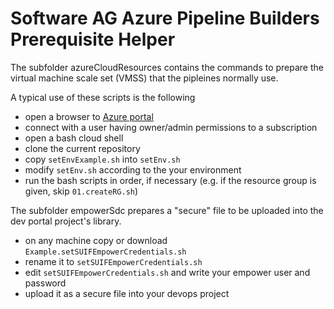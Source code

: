 # Software AG Azure Pipeline Builders Prerequisite Helper

The subfolder azureCloudResources contains the commands to prepare the virtual machine scale set (VMSS) that the pipleines normally use.

A typical use of these scripts is the following

- open a browser to [Azure portal](https://portal.azure.com)
- connect with a user having owner/admin permissions to a subscription
- open a bash cloud shell
- clone the current repository
- copy `setEnvExample.sh` into `setEnv.sh`
- modify `setEnv.sh` according to the your environment
- run the bash scripts in order, if necessary (e.g. if the resource group is given, skip `01.createRG.sh`)

The subfolder empowerSdc prepares a "secure" file to be uploaded into the dev portal project's library.

- on any machine copy or download `Example.setSUIFEmpowerCredentials.sh`
- rename it to `setSUIFEmpowerCredentials.sh`
- edit `setSUIFEmpowerCredentials.sh` and write your empower user and password
- upload it as a secure file into your devops project
